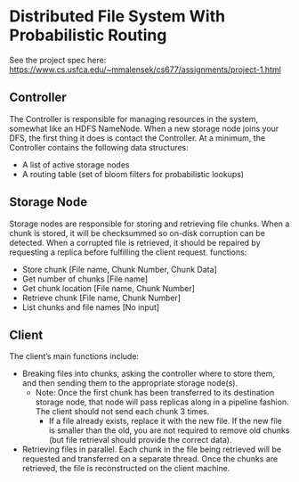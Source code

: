 # Distributed File System With Probabilistic Routing #

See the project spec here: https://www.cs.usfca.edu/~mmalensek/cs677/assignments/project-1.html

## Controller ##
The Controller is responsible for managing resources in the system, somewhat like an HDFS NameNode. When a new storage node joins your DFS, the first thing it does is contact the Controller. At a minimum, the Controller contains the following data structures:

* A list of active storage nodes
* A routing table (set of bloom filters for probabilistic lookups)

## Storage Node ##

Storage nodes are responsible for storing and retrieving file chunks. When a chunk is stored, it will be checksummed so on-disk corruption can be detected. When a corrupted file is retrieved, it should be repaired by requesting a replica before fulfilling the client request.
functions:
* Store chunk [File name, Chunk Number, Chunk Data]
* Get number of chunks [File name]
* Get chunk location [File name, Chunk Number]
* Retrieve chunk [File name, Chunk Number]
* List chunks and file names [No input]

## Client ##

The client’s main functions include:
* Breaking files into chunks, asking the controller where to store them, and then sending them to the appropriate storage node(s).
  * Note: Once the first chunk has been transferred to its destination storage node, that node will pass    replicas along in a pipeline fashion. The client should not send each chunk 3 times.
    * If a file already exists, replace it with the new file. If the new file is smaller than the old, you are not required to remove old chunks (but file retrieval should provide the correct data).
* Retrieving files in parallel. Each chunk in the file being retrieved will be requested and transferred on a separate thread. Once the chunks are retrieved, the file is reconstructed on the client machine.
